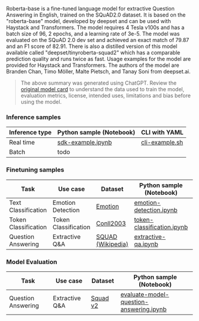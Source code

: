 Roberta-base is a fine-tuned language model for extractive Question Answering in English, trained on the SQuAD2.0 dataset. It is based on the "roberta-base" model, developed by deepset and can be used with Haystack and Transformers. The model requires 4 Tesla v100s and has a batch size of 96, 2 epochs, and a learning rate of 3e-5. The model was evaluated on the SQuAD 2.0 dev set and achieved an exact match of 79.87 and an F1 score of 82.91. There is also a distilled version of this model available called "deepset/tinyroberta-squad2" which has a comparable prediction quality and runs twice as fast. Usage examples for the model are provided for Haystack and Transformers. The authors of the model are Branden Chan, Timo Möller, Malte Pietsch, and Tanay Soni from deepset.ai.

> The above summary was generated using ChatGPT. Review the [original model card](https://huggingface.co/deepset/roberta-base-squad2) to understand the data used to train the model, evaluation metrics, license, intended uses, limitations and bias before using the model.

### Inference samples

Inference type|Python sample (Notebook)|CLI with YAML
|--|--|--|
Real time|[sdk-example.ipynb](https://aka.ms/azureml-infer-sdk)|[cli-example.sh](https://aka.ms/azureml-infer-cli)
Batch | todo


### Finetuning samples

Task|Use case|Dataset|Python sample (Notebook)|CLI with YAML
|---|--|--|--|--|
Text Classification|Emotion Detection|[Emotion](https://huggingface.co/datasets/dair-ai/emotion)|[emotion-detection.ipynb](https://aka.ms/azureml-ft-sdk-emotion-detection)|[emotion-detection.sh](https://aka.ms/azureml-ft-cli-emotion-detection)
Token Classification|Token Classification|[Conll2003](https://huggingface.co/datasets/conll2003)|[token-classification.ipynb](https://aka.ms/azureml-ft-sdk-token-classification)|[token-classification.sh](https://aka.ms/azureml-ft-cli-token-classification)
Question Answering|Extractive Q&A|[SQUAD (Wikipedia)](https://huggingface.co/datasets/squad)|[extractive-qa.ipynb](https://aka.ms/azureml-ft-sdk-extractive-qa)|[extractive-qa.sh](https://aka.ms/azureml-ft-cli-extractive-qa)


### Model Evaluation

|Task|Use case|Dataset|Python sample (Notebook)|
|---|--|--|--|
|Question Answering|Extractive Q&A|[Squad v2](https://huggingface.co/datasets/squad_v2)|[evaluate-model-question-answering.ipynb](https://aka.ms/azureml-eval-sdk-question-answering)|**
